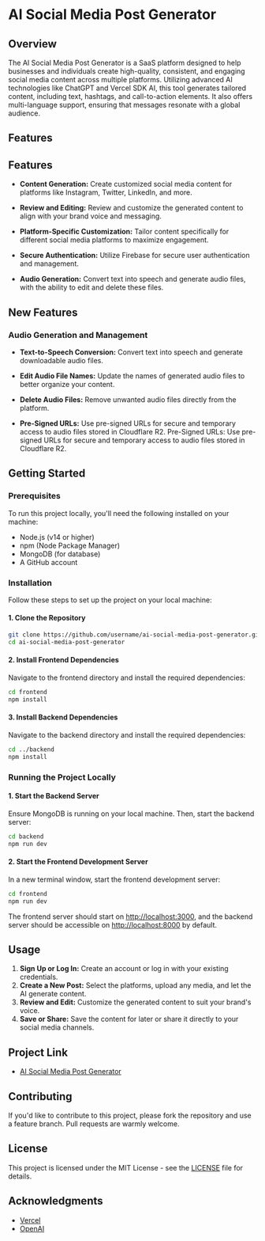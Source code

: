 # AI Social Media Post Generator

## Overview

The AI Social Media Post Generator is a SaaS platform designed to help businesses and individuals create high-quality, consistent, and engaging social media content across multiple platforms. Utilizing advanced AI technologies like ChatGPT and Vercel SDK AI, this tool generates tailored content, including text, hashtags, and call-to-action elements. It also offers multi-language support, ensuring that messages resonate with a global audience.

## Features

Features
--------

*   **Content Generation:** Create customized social media content for platforms like Instagram, Twitter, LinkedIn, and more.
    
*   **Review and Editing:** Review and customize the generated content to align with your brand voice and messaging.
                
*   **Platform-Specific Customization:** Tailor content specifically for different social media platforms to maximize engagement.
        
*   **Secure Authentication:** Utilize Firebase for secure user authentication and management.
        
*   **Audio Generation:** Convert text into speech and generate audio files, with the ability to edit and delete these files.
    

New Features
------------

### Audio Generation and Management

*   **Text-to-Speech Conversion:** Convert text into speech and generate downloadable audio files.
    
*   **Edit Audio File Names:** Update the names of generated audio files to better organize your content.
    
*   **Delete Audio Files:** Remove unwanted audio files directly from the platform.
    
*   **Pre-Signed URLs:** Use pre-signed URLs for secure and temporary access to audio files stored in Cloudflare R2.
Pre-Signed URLs: Use pre-signed URLs for secure and temporary access to audio files stored in Cloudflare R2.

## Getting Started

### Prerequisites

To run this project locally, you'll need the following installed on your machine:

- Node.js (v14 or higher)
- npm (Node Package Manager)
- MongoDB (for database)
- A GitHub account

### Installation

Follow these steps to set up the project on your local machine:

#### 1. Clone the Repository

```bash
git clone https://github.com/username/ai-social-media-post-generator.git
cd ai-social-media-post-generator
```

#### 2. Install Frontend Dependencies

Navigate to the frontend directory and install the required dependencies:

```bash
cd frontend
npm install
```

#### 3. Install Backend Dependencies

Navigate to the backend directory and install the required dependencies:

```bash
cd ../backend
npm install
```

### Running the Project Locally

#### 1. Start the Backend Server

Ensure MongoDB is running on your local machine. Then, start the backend server:

```bash
cd backend
npm run dev
```

#### 2. Start the Frontend Development Server

In a new terminal window, start the frontend development server:

```bash
cd frontend
npm run dev
```

The frontend server should start on [http://localhost:3000](http://localhost:3000), and the backend server should be accessible on [http://localhost:8000](http://localhost:8000) by default.

## Usage

1. **Sign Up or Log In:** Create an account or log in with your existing credentials.
2. **Create a New Post:** Select the platforms, upload any media, and let the AI generate content.
3. **Review and Edit:** Customize the generated content to suit your brand's voice.
4. **Save or Share:** Save the content for later or share it directly to your social media channels.

## Project Link

- [AI Social Media Post Generator](https://www.quickcontentai.com) 

## Contributing

If you'd like to contribute to this project, please fork the repository and use a feature branch. Pull requests are warmly welcome.

## License

This project is licensed under the MIT License - see the [LICENSE](LICENSE) file for details.

## Acknowledgments

- [Vercel](https://vercel.com)
- [OpenAI](https://openai.com)
